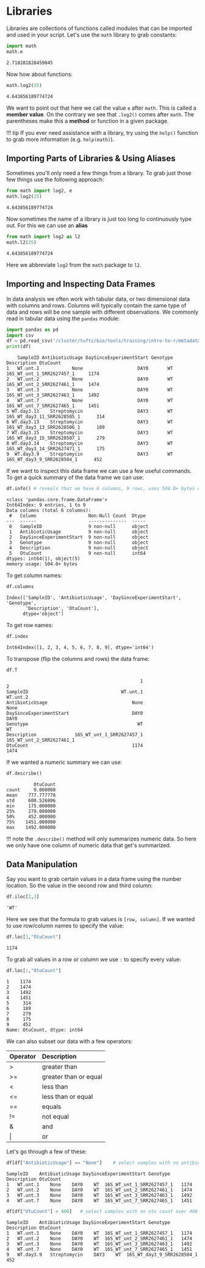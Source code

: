 # Libraries

Libraries are collections of functions called modules that can be imported and used in your script. Let's use the `math` library to grab constants:

```py
import math
math.e
```

```
2.718281828459045
```

Now how about functions:

```py
math.log2(25)
```

```
4.643856189774724
```
We want to point out that here we call the value `e` after `math`. This is called a **member value**. On the contrary we see that `.log2()` comes after `math`. The parentheses make this a **method** or function in a given package. 

!!! tip
    If you ever need assistance with a library, try using the `help()` function to grab more information (e.g. `help(math)`).
    
## Importing Parts of Libraries & Using Aliases

Sometimes you'll only need a few things from a library. To grab just those few things use the following approach:

```py
from math import log2, e
math.log2(25)
```

```
4.643856189774724
```

Now sometimes the name of a library is just too long to continuously type out. For this we can use an **alias**

```py
from math import log2 as l2
math.l2(25)
```

```
4.643856189774724
```

Here we abbreviate `log2` from the `math` package to `l2`.

## Importing and Inspecting Data Frames 

In data analysis we often work with tabular data, or two dimensional data with columns and rows. Columns will typically contain the same type of data and rows will be one sample with different observations. We commonly read in tabular data using the `pandas` module:

```py
import pandas as pd
import csv
df = pd.read_csv('/cluster/tufts/bio/tools/training/intro-to-r/metadata.tsv' , sep = '/t', engine = 'python')
print(df)
```

```
    SampleID AntibioticUsage DaySinceExperimentStart Genotype                 Description OtuCount
1   WT.unt.1            None                    DAY0       WT   16S_WT_unt_1_SRR2627457_1     1174
2   WT.unt.2            None                    DAY0       WT   16S_WT_unt_2_SRR2627461_1     1474
3   WT.unt.3            None                    DAY0       WT   16S_WT_unt_3_SRR2627463_1     1492
4   WT.unt.7            None                    DAY0       WT   16S_WT_unt_7_SRR2627465_1     1451
5 WT.day3.11    Streptomycin                    DAY3       WT 16S_WT_day3_11_SRR2628505_1      314
6 WT.day3.13    Streptomycin                    DAY3       WT 16S_WT_day3_13_SRR2628506_1      189
7 WT.day3.15    Streptomycin                    DAY3       WT 16S_WT_day3_15_SRR2628507_1      279
8 WT.day3.14    Streptomycin                    DAY3       WT 16S_WT_day3_14_SRR2627471_1      175
9  WT.day3.9    Streptomycin                    DAY3       WT  16S_WT_day3_9_SRR2628504_1      452
```

If we want to inspect this data frame we can use a few useful commands. To get a quick summary of the data frame we can use:

```py
df.info() # reveals that we have 6 columns, 9 rows, uses 504.0+ bytes of memory, and has one integer column
```

```
<class 'pandas.core.frame.DataFrame'>
Int64Index: 9 entries, 1 to 9
Data columns (total 6 columns):
 #   Column                   Non-Null Count  Dtype 
---  ------                   --------------  ----- 
 0   SampleID                 9 non-null      object
 1   AntibioticUsage          9 non-null      object
 2   DaySinceExperimentStart  9 non-null      object
 3   Genotype                 9 non-null      object
 4   Description              9 non-null      object
 5   OtuCount                 9 non-null      int64 
dtypes: int64(1), object(5)
memory usage: 504.0+ bytes
```

To get column names:

```py
df.columns
```

```
Index(['SampleID', 'AntibioticUsage', 'DaySinceExperimentStart', 'Genotype',
       'Description', 'OtuCount'],
      dtype='object')
```

To get row names:

```py
df.index
```

```
Int64Index([1, 2, 3, 4, 5, 6, 7, 8, 9], dtype='int64')
```

To transpose (flip the columns and rows) the data frame:

```py
df.T
```

```
                                                 1                          2  
SampleID                                  WT.unt.1                   WT.unt.2   
AntibioticUsage                               None                       None   
DaySinceExperimentStart                       DAY0                       DAY0   
Genotype                                        WT                         WT   
Description              16S_WT_unt_1_SRR2627457_1  16S_WT_unt_2_SRR2627461_1   
OtuCount                                      1174                       1474   
```

If we wanted a numeric summary we can use:

```py
df.describe()
```

```
          OtuCount
count     9.000000
mean    777.777778
std     600.526806
min     175.000000
25%     279.000000
50%     452.000000
75%    1451.000000
max    1492.000000
```

!!! note
    the `.describe()` method will only summarizes numeric data. So here we only have one column of numeric data that get's summarized.

## Data Manipulation

Say you want to grab certain values in a data frame using the number location. So the value in the second row and third column:

```py
df.iloc[2,3]
```

```
'WT'
```
Here we see that the formula to grab values is `[row, column]`. If we wanted to use row/column names to specify the value:

```py
df.loc[1,"OtuCount"]
```

```
1174
```

To grab all values in a row or column we use `:` to specify every value:

```py
df.loc[:,"OtuCount"]
```

```
1    1174
2    1474
3    1492
4    1451
5     314
6     189
7     279
8     175
9     452
Name: OtuCount, dtype: int64
```

We can also subset our data with a few operators:

| Operator | Description |
:-------|:-----|
| > | greater than | 
| >= | greater than or equal |
| < | less than |
| <= | less than or equal |
| == | equals | 
| != | not equal |
| & | and |
| \| | or|

Let's go through a few of these:

```py
df[df["AntibioticUsage"] == "None"]    # select samples with no antibiotic useage
```

```
SampleID	AntibioticUsage	DaySinceExperimentStart	Genotype	Description	OtuCount
1	WT.unt.1	None	DAY0	WT	16S_WT_unt_1_SRR2627457_1	1174
2	WT.unt.2	None	DAY0	WT	16S_WT_unt_2_SRR2627461_1	1474
3	WT.unt.3	None	DAY0	WT	16S_WT_unt_3_SRR2627463_1	1492
4	WT.unt.7	None	DAY0	WT	16S_WT_unt_7_SRR2627465_1	1451
```

```py
df[df["OtuCount"] > 400]   # select samples with an otu count over 400
```

```
SampleID	AntibioticUsage	DaySinceExperimentStart	Genotype	Description	OtuCount
1	WT.unt.1	None	DAY0	WT	16S_WT_unt_1_SRR2627457_1	1174
2	WT.unt.2	None	DAY0	WT	16S_WT_unt_2_SRR2627461_1	1474
3	WT.unt.3	None	DAY0	WT	16S_WT_unt_3_SRR2627463_1	1492
4	WT.unt.7	None	DAY0	WT	16S_WT_unt_7_SRR2627465_1	1451
9	WT.day3.9	Streptomycin	DAY3	WT	16S_WT_day3_9_SRR2628504_1	452
```
